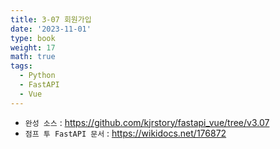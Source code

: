 ```yaml
---
title: 3-07 회원가입
date: '2023-11-01'
type: book
weight: 17
math: true
tags:
  - Python
  - FastAPI
  - Vue
---
```


- `완성 소스` : https://github.com/kjrstory/fastapi_vue/tree/v3.07
- `점프 투 FastAPI 문서` : https://wikidocs.net/176872



